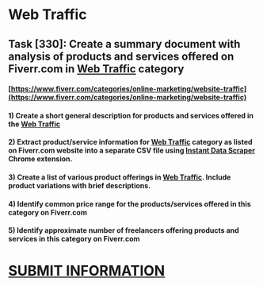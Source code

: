 # Web Traffic
## Task [330]: Create a summary document with analysis of products and services offered on Fiverr.com in [Web Traffic](https://www.fiverr.com/categories/online-marketing/website-traffic) category
#### [https://www.fiverr.com/categories/online-marketing/website-traffic](https://www.fiverr.com/categories/online-marketing/website-traffic)
#### 1) Create a short general description for products and services offered in the [Web Traffic](https://www.fiverr.com/categories/online-marketing/website-traffic)
#### 2) Extract product/service information for [Web Traffic](https://www.fiverr.com/categories/online-marketing/website-traffic) category as listed on Fiverr.com website into a separate CSV file using [Instant Data Scraper](https://chrome.google.com/webstore/detail/instant-data-scraper/ofaokhiedipichpaobibbnahnkdoiiah) Chrome extension.
#### 3) Create a list of various product offerings in [Web Traffic](https://www.fiverr.com/categories/online-marketing/website-traffic). Include product variations with brief descriptions.
#### 4) Identify common price range for the products/services offered in this category on Fiverr.com
#### 5) Identify approximate number of freelancers offering products and services in this category on Fiverr.com

# [SUBMIT INFORMATION](https://forms.office.com/r/8AEKjkLxKG)
